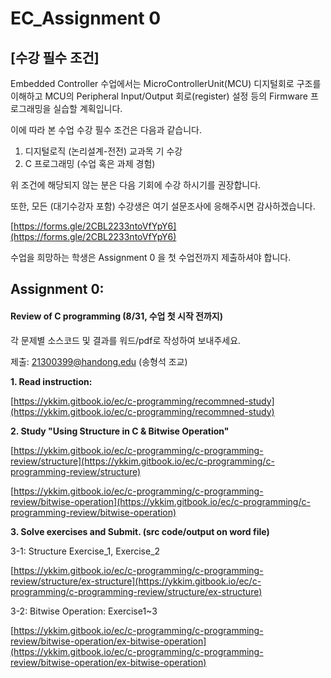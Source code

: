 # EC\_Assignment 0

## \[수강 필수 조건\]

Embedded Controller 수업에서는  MicroControllerUnit\(MCU\)  디지털회로 구조를 이해하고 MCU의  Peripheral Input/Output 회로\(register\) 설정 등의  Firmware 프로그래밍을 실습할 계획입니다.

이에 따라 본 수업 수강 필수 조건은 다음과 같습니다. 

1. 디지털로직 \(논리설계-전전\) 교과목 기 수강 
2. C 프로그래밍 \(수업 혹은 과제 경험\) 



위 조건에 해당되지 않는 분은  다음 기회에 수강 하시기를 권장합니다.



또한, 모든 \(대기수강자 포함\) 수강생은 여기 설문조사에 응해주시면 감사하겠습니다.

[https://forms.gle/2CBL2233ntoVfYpY6](https://forms.gle/2CBL2233ntoVfYpY6)



수업을 희망하는 학생은 Assignment 0 을 첫 수업전까지 제출하셔야 합니다. 

## Assignment 0:

#### Review of C programming  \(8/31,  수업 첫 시작 전까지\)

각 문제별 소스코드 및 결과를 워드/pdf로 작성하여 보내주세요.

제출:  21300399@handong.edu  \(송형석 조교\)

  
**1.  Read instruction:**  

[https://ykkim.gitbook.io/ec/c-programming/recommned-study](https://ykkim.gitbook.io/ec/c-programming/recommned-study)  


**2. Study  "Using Structure in C & Bitwise Operation"**

[https://ykkim.gitbook.io/ec/c-programming/c-programming-review/structure](https://ykkim.gitbook.io/ec/c-programming/c-programming-review/structure)

[https://ykkim.gitbook.io/ec/c-programming/c-programming-review/bitwise-operation](https://ykkim.gitbook.io/ec/c-programming/c-programming-review/bitwise-operation)

  


**3. Solve exercises and Submit.  \(src code/output on word file\)**

3-1:  Structure Exercise\_1, Exercise\_2

[https://ykkim.gitbook.io/ec/c-programming/c-programming-review/structure/ex-structure](https://ykkim.gitbook.io/ec/c-programming/c-programming-review/structure/ex-structure)  


3-2:  Bitwise Operation: Exercise1~3

[https://ykkim.gitbook.io/ec/c-programming/c-programming-review/bitwise-operation/ex-bitwise-operation](https://ykkim.gitbook.io/ec/c-programming/c-programming-review/bitwise-operation/ex-bitwise-operation)

